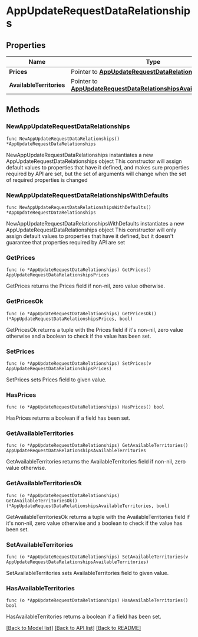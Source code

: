 # AppUpdateRequestDataRelationships

## Properties

Name | Type | Description | Notes
------------ | ------------- | ------------- | -------------
**Prices** | Pointer to [**AppUpdateRequestDataRelationshipsPrices**](AppUpdateRequest_data_relationships_prices.md) |  | [optional] 
**AvailableTerritories** | Pointer to [**AppUpdateRequestDataRelationshipsAvailableTerritories**](AppUpdateRequest_data_relationships_availableTerritories.md) |  | [optional] 

## Methods

### NewAppUpdateRequestDataRelationships

`func NewAppUpdateRequestDataRelationships() *AppUpdateRequestDataRelationships`

NewAppUpdateRequestDataRelationships instantiates a new AppUpdateRequestDataRelationships object
This constructor will assign default values to properties that have it defined,
and makes sure properties required by API are set, but the set of arguments
will change when the set of required properties is changed

### NewAppUpdateRequestDataRelationshipsWithDefaults

`func NewAppUpdateRequestDataRelationshipsWithDefaults() *AppUpdateRequestDataRelationships`

NewAppUpdateRequestDataRelationshipsWithDefaults instantiates a new AppUpdateRequestDataRelationships object
This constructor will only assign default values to properties that have it defined,
but it doesn't guarantee that properties required by API are set

### GetPrices

`func (o *AppUpdateRequestDataRelationships) GetPrices() AppUpdateRequestDataRelationshipsPrices`

GetPrices returns the Prices field if non-nil, zero value otherwise.

### GetPricesOk

`func (o *AppUpdateRequestDataRelationships) GetPricesOk() (*AppUpdateRequestDataRelationshipsPrices, bool)`

GetPricesOk returns a tuple with the Prices field if it's non-nil, zero value otherwise
and a boolean to check if the value has been set.

### SetPrices

`func (o *AppUpdateRequestDataRelationships) SetPrices(v AppUpdateRequestDataRelationshipsPrices)`

SetPrices sets Prices field to given value.

### HasPrices

`func (o *AppUpdateRequestDataRelationships) HasPrices() bool`

HasPrices returns a boolean if a field has been set.

### GetAvailableTerritories

`func (o *AppUpdateRequestDataRelationships) GetAvailableTerritories() AppUpdateRequestDataRelationshipsAvailableTerritories`

GetAvailableTerritories returns the AvailableTerritories field if non-nil, zero value otherwise.

### GetAvailableTerritoriesOk

`func (o *AppUpdateRequestDataRelationships) GetAvailableTerritoriesOk() (*AppUpdateRequestDataRelationshipsAvailableTerritories, bool)`

GetAvailableTerritoriesOk returns a tuple with the AvailableTerritories field if it's non-nil, zero value otherwise
and a boolean to check if the value has been set.

### SetAvailableTerritories

`func (o *AppUpdateRequestDataRelationships) SetAvailableTerritories(v AppUpdateRequestDataRelationshipsAvailableTerritories)`

SetAvailableTerritories sets AvailableTerritories field to given value.

### HasAvailableTerritories

`func (o *AppUpdateRequestDataRelationships) HasAvailableTerritories() bool`

HasAvailableTerritories returns a boolean if a field has been set.


[[Back to Model list]](../README.md#documentation-for-models) [[Back to API list]](../README.md#documentation-for-api-endpoints) [[Back to README]](../README.md)


